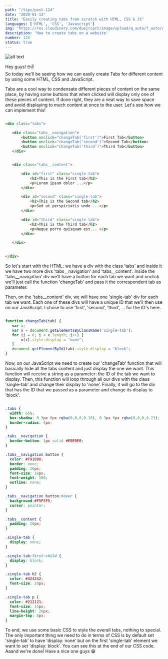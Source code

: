 ```yaml
---
path: "/tips/post-124"
date: "2020-01-13"
title: "Easily creating tabs from scratch with HTML, CSS & JS"
languages: ['HTML', 'CSS', 'Javascript']
img: 'https://res.cloudinary.com/duejrcpct/image/upload/q_auto/f_auto/w_1000/v1587590870/tips/124-1_ynlezi.png'
description: 'How to create tabs on a website'
number: 124
status: true
---
```


![alt text](https://res.cloudinary.com/duejrcpct/image/upload/q_auto/v1589111941/tips/124-2_jsme70.gif "HTML & CSS Tabs")

Hey guys! 🤓✌  
So today we'll be seeing how we can easily create Tabs for different content by using some HTML, CSS and JavaScript.

Tabs are a cool way to condensate different pieces of content on the same place, by having some buttons that when clicked will display only one of these pieces of content. If done right, they are a neat way to save space and avoid displaying to much content at once to the user. Let's see how we can implement this!

 ```html

<div class="tabs">

    <div class="tabs__navigation">
        <button onclick="changeTab('first')">First Tab</button>
        <button onclick="changeTab('second')">Second Tab</button>
        <button onclick="changeTab('third')">Third Tab</button>
    </div>


    <div class="tabs__content">

        <div id="first" class="single-tab">
            <h2>This is the First tab</h2>
            <p>Lorem ipsum dolor ...</p>
        </div>

        <div id="second" class="single-tab">
            <h2>This is the Second tab</h2>
            <p>Sed ut perspiciatis unde ...</p>
        </div>

        <div id="third" class="single-tab">
            <h2>This is the Third tab</h2>
            <p>Neque porro quisquam est... </p>
        </div>

    </div>
    

</div>

 ```

So let's start with the HTML: we have a div with the class 'tabs' and inside it we have two more divs 'tabs\_\_navigation' and 'tabs\_\_content'. Inside the 'tabs\_\_navigation' div we'll have a button for each tab we want and onclick we'll just call the function 'changeTab' and pass it the correspondent tab as parameter.

Then, on the 'tabs\_\_content' div, we will have one 'single-tab' div for each tab we want. Each one of these divs will have a unique ID that we'll then use on our JavaScript. I chose to use 'first', 'second', 'third', ... for the ID's here.

 ```javascript

function changeTab(tab) {
    var i;
    var x = document.getElementsByClassName('single-tab');
    for (i = 0; i < x.length; i++) {
        x[i].style.display = "none";
    }
    document.getElementById(tab).style.display = "block";
}

 ```

 Now, on our JavaScript we need to create our 'changeTab' function that will basically hide all the tabs content and just display the one we want. This function will receive a string as a parameter: the ID of the tab we want to display. Then, this function will loop through all our divs with the class 'single-tab' and change their display to 'none'. Finally, it will go to the div that has the ID that we passed as a parameter and change its display to 'block'.

  ```css

.tabs {
    width: 65%;
    box-shadow: 0 3px 6px rgba(0,0,0,0.16), 0 3px 6px rgba(0,0,0,0.23);
    border-radius: 4px;
}

.tabs__navigation {
    border-bottom: 1px solid #E0E0E0;
}

.tabs__navigation button {
    color: #F91890;
    border: none;
    padding: 20px;
    font-size: 16px;
    font-weight: 500;
    outline: none;
}

.tabs__navigation button:hover {
    background:#F5F5F5;
    cursor: pointer;
}

.tabs__content { 
    padding: 20px;
}

.single-tab {
    display: none;
}

.single-tab:first-child {
    display: block;
}

.single-tab h2 {
    color: #424242;
    font-size: 20px;
}

.single-tab p {
    color: #212121;
    font-size: 15px;
    line-height: 26px;
    margin-top: 8px;
}
 ```

To end, we use some basic CSS to style the overall tabs, nothing to special. The only important thing we need to do in terms of CSS is by default set 'single-tab' to have 'display: none' but on the first 'single-tab' element we want to set 'display: block'. You can see this at the end of our CSS code.  
Aaand we're done! Have a nice one guys 😁